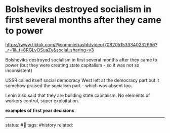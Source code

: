 # Bolsheviks destroyed socialism in first several months after they came to power
https://www.tiktok.com/@commietrashh/video/7082051533340232966?_r=1&_t=8RGLvOSuaZy&social_sharing=v3

Bolsheviks destroyed socialism in first several months after they came to power (but they were creating state capitalism - so it was not so inconsistent)

USSR called itself social democracy
West left at the democracy part but it somehow praised the socialism part - which was absent too.

Lenin also said that they are building state capitalism.
No elements of workers control, super exploitation.

**examples of first year decisions**

---
status: #🌱 
tags: #history 
related: 